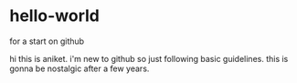 # hello-world
for a start on github

hi this is aniket.
i'm new to github so just following basic guidelines.
this is gonna be nostalgic after a few years.
